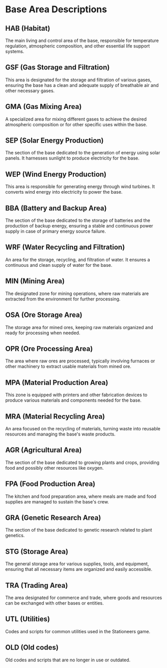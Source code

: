 # Base Area Descriptions

## HAB (Habitat)
The main living and control area of the base, responsible for temperature regulation, atmospheric composition, and other essential life support systems.

## GSF (Gas Storage and Filtration)
This area is designated for the storage and filtration of various gases, ensuring the base has a clean and adequate supply of breathable air and other necessary gases.

## GMA (Gas Mixing Area)
A specialized area for mixing different gases to achieve the desired atmospheric composition or for other specific uses within the base.

## SEP (Solar Energy Production)
The section of the base dedicated to the generation of energy using solar panels. It harnesses sunlight to produce electricity for the base.

## WEP (Wind Energy Production)
This area is responsible for generating energy through wind turbines. It converts wind energy into electricity to power the base.

## BBA (Battery and Backup Area)
The section of the base dedicated to the storage of batteries and the production of backup energy, ensuring a stable and continuous power supply in case of primary energy source failure.

## WRF (Water Recycling and Filtration)
An area for the storage, recycling, and filtration of water. It ensures a continuous and clean supply of water for the base.

## MIN (Mining Area)
The designated zone for mining operations, where raw materials are extracted from the environment for further processing.

## OSA (Ore Storage Area)
The storage area for mined ores, keeping raw materials organized and ready for processing when needed.

## OPR (Ore Processing Area)
The area where raw ores are processed, typically involving furnaces or other machinery to extract usable materials from mined ore.

## MPA (Material Production Area)
This zone is equipped with printers and other fabrication devices to produce various materials and components needed for the base.

## MRA (Material Recycling Area)
An area focused on the recycling of materials, turning waste into reusable resources and managing the base's waste products.

## AGR (Agricultural Area)
The section of the base dedicated to growing plants and crops, providing food and possibly other resources like oxygen.

## FPA (Food Production Area)
The kitchen and food preparation area, where meals are made and food supplies are managed to sustain the base's crew.

## GRA (Genetic Research Area)
The section of the base dedicated to genetic research related to plant genetics.

## STG (Storage Area)
The general storage area for various supplies, tools, and equipment, ensuring that all necessary items are organized and easily accessible.

## TRA (Trading Area)
The area designated for commerce and trade, where goods and resources can be exchanged with other bases or entities.

## UTL (Utilities)
Codes and scripts for common utilities used in the Stationeers game.

## OLD (Old codes)
Old codes and scripts that are no longer in use or outdated.
